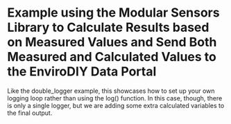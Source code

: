 # Example using the Modular Sensors Library to Calculate Results based on Measured Values and Send Both Measured and Calculated Values to the EnviroDIY Data Portal

Like the double_logger example, this showcases how to set up your own logging loop rather than using the log() function.  In this case, though, there is only a single logger, but we are adding some extra calculated variables to the final output.
